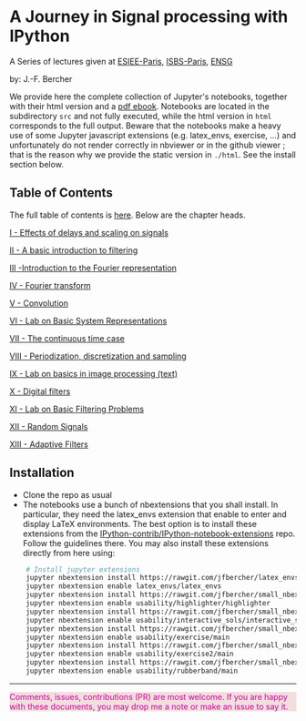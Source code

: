 # A Journey in Signal processing with IPython

A Series of lectures given at [ESIEE-Paris](http://www.esiee.fr), [ISBS-Paris](http://www.isbs.fr/), [ENSG](http://www.ensg.eu/)

by: J.-F. Bercher

We provide here the complete collection of Jupyter's notebooks, together with their html version and a [pdf ebook](https://rawgit.com/jfbercher/LecturesSignalProcessing/master/tex/Poly.pdf).
Notebooks are located in the subdirectory `src` and not fully executed, while the html version in `html` corresponds to the full output. Beware that the notebooks make a heavy use of some Jupyter javascript extensions (e.g. latex_envs, exercise, ...) and unfortunately do not render correctly in nbviewer or in the github viewer ; that is the reason why we provide the static version in `./html`. See the install section below.


## Table of Contents
 
The full table of contents is [here](https://rawgit.com/jfbercher/LecturesSignalProcessing/master/html/index.html). 
Below are the chapter heads. 

 [I - Effects of delays and scaling on signals](https://rawgit.com/jfbercher/LecturesSignalProcessing/master/html/DelaysAndScales.html)

 [II - A basic introduction to filtering](https://rawgit.com/jfbercher/LecturesSignalProcessing/master/html/Intro_Filtering.html)

[III -Introduction to the Fourier representation](https://rawgit.com/jfbercher/LecturesSignalProcessing/master/html/Intro_Fourier.html)

[IV - Fourier transform](https://rawgit.com/jfbercher/LecturesSignalProcessing/master/html/Fourier_transform.html)

[V - Convolution](https://rawgit.com/jfbercher/LecturesSignalProcessing/master/html/Convolution.html)

[VI - Lab on Basic System Representations](https://rawgit.com/jfbercher/LecturesSignalProcessing/master/html/Exercises_BasicSystemsRepr.html)

[VII - The continuous time case](https://rawgit.com/jfbercher/LecturesSignalProcessing/master/html/Continuous_time_case.html)

[VIII - Periodization, discretization and sampling](https://rawgit.com/jfbercher/LecturesSignalProcessing/master/html/Periodization_discretization.html)

[IX - Lab on basics in image processing (text)](https://rawgit.com/jfbercher/LecturesSignalProcessing/master/html/LabImages_text.html#Lab-on-basic-image-processing)

[X - Digital filters](https://rawgit.com/jfbercher/LecturesSignalProcessing/master/html/DigitalFilters.html)

[XI - Lab on Basic Filtering Problems](https://rawgit.com/jfbercher/LecturesSignalProcessing/master/html/BasicFiltering_text.html)

[XII - Random Signals](https://rawgit.com/jfbercher/LecturesSignalProcessing/master/html/Lecture1_RandomSignals.html)

[XIII - Adaptive Filters](https://rawgit.com/jfbercher/LecturesSignalProcessing/master/html/Optimum_filtering.html#Adaptive-Filters)



## Installation
- Clone the repo as usual
- The notebooks use a bunch of nbextensions that you shall install. In particular, they need the latex_envs extension that enable to enter and display LaTeX environments. The best option is to install these extensions from the [IPython-contrib/IPython-notebook-extensions](https://github.com/ipython-contrib/IPython-notebook-extensions) repo. Follow the guidelines there. You may also install these extensions directly from here using:
```bash
	# Install jupyter extensions
	jupyter nbextension install https://rawgit.com/jfbercher/latex_envs/master/latex_envs.zip  --user
	jupyter nbextension enable latex_envs/latex_envs  
	jupyter nbextension install https://rawgit.com/jfbercher/small_nbextensions/master/highlighter.zip  --user
	jupyter nbextension enable usability/highlighter/highlighter 
	jupyter nbextension install https://rawgit.com/jfbercher/small_nbextensions/master/interactive_sols.zip  --user
	jupyter nbextension enable usability/interactive_sols/interactive_sols 
	jupyter nbextension install https://rawgit.com/jfbercher/small_nbextensions/master/exercise.zip  --user
	jupyter nbextension enable usability/exercise/main 
	jupyter nbextension install https://rawgit.com/jfbercher/small_nbextensions/master/exercise2.zip  --user
	jupyter nbextension enable usability/exercise2/main 
	jupyter nbextension install https://rawgit.com/jfbercher/small_nbextensions/master/rubberband.zip  --user
	jupyter nbextension enable usability/rubberband/main 
```


----
<div style="background-color: #f2dede;border-color: #eed3d7;color: #CC0099;"> Comments, issues, contributions (PR) are most welcome. If you are happy with these documents, you may drop me a note or make an issue to say it. </div>
